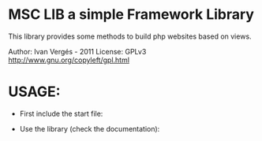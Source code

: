 MSC LIB a simple Framework Library
==================================

This library provides some methods to build php websites based on views.

Author: Ivan Vergés - 2011
License: GPLv3 http://www.gnu.org/copyleft/gpl.html


USAGE:
======

* First include the start file:

<?php

include_once("msc_lib/start.php");

?>

* Use the library (check the documentation):

<?php

include_once("msc_lib/start.php");

m_config_var("get_vars",$_GET ? m_stripslashes($_GET) : false);

print_r(m_config_var("get_vars"));

?>
